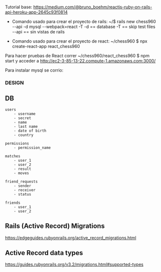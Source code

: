 Tutorial base:
https://medium.com/@bruno_boehm/reactjs-ruby-on-rails-api-heroku-app-2645c93f0814

- Comando usado para crear el proyecto de rails:
    ~/$ rails new chess960 --api  -d mysql --webpack=react -T
        -d == database
        -T == skip test files
        --api == sin vistas de rails
    
- Comando usado para crear el proyecto de react:
    ~/chess960 $ npx create-react-app react_chess960




Para hacer pruebas de React correr
 ~/chess960/react_chess960 $ npm start
y acceder a 
http://ec2-3-85-13-22.compute-1.amazonaws.com:3000/



Para instalar mysql se corrio:


### DESIGN

## DB
    
    users
        - username
        - secret
        - name
        - last name
        - date of birth
        - country
        
    permissions
        - permission_name
        
    matches
        - user_1
        - user_2
        - result
        - moves
        
    friend_requests
        - sender
        - receiver
        - status
        
    friends
        - user_1
        - user_2
        

## Rails (Active Record) Migrations
https://edgeguides.rubyonrails.org/active_record_migrations.html

## Active Record data types
https://guides.rubyonrails.org/v3.2/migrations.html#supported-types